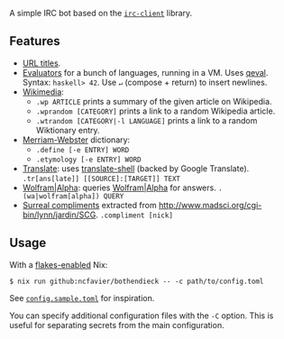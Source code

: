 A simple IRC bot based on the [`irc-client`](https://hackage.haskell.org/package/irc-client) library.

## Features

- [URL titles](https://github.com/ncfavier/bothendieck/blob/main/src/Parts/URL.hs).
- [Evaluators](https://github.com/ncfavier/bothendieck/blob/main/src/Parts/Eval.hs) for a bunch of languages, running in a VM. Uses [qeval](https://github.com/tilpner/qeval). Syntax: `haskell> 42`. Use `↵` (compose + return) to insert newlines.
- [Wikimedia](https://github.com/ncfavier/bothendieck/blob/main/src/Parts/Wikimedia.hs):
  - `.wp ARTICLE` prints a summary of the given article on Wikipedia.
  - `.wprandom [CATEGORY]` prints a link to a random Wikipedia article.
  - `.wtrandom [CATEGORY|-l LANGUAGE]` prints a link to a random Wiktionary entry.
- [Merriam-Webster](https://github.com/ncfavier/bothendieck/blob/main/src/Parts/MerriamWebster.hs) dictionary:
  - `.define [-e ENTRY] WORD`
  - `.etymology [-e ENTRY] WORD`
- [Translate](https://github.com/ncfavier/bothendieck/blob/main/src/Parts/Translate.hs): uses [translate-shell](https://github.com/soimort/translate-shell) (backed by Google Translate). `.tr[ans[late]] [[SOURCE]:[TARGET]] TEXT`
- [Wolfram|Alpha](https://github.com/ncfavier/bothendieck/blob/main/src/Parts/WolframAlpha.hs): queries [Wolfram|Alpha](https://www.wolframalpha.com/input) for answers. `.(wa|wolfram[alpha]) QUERY`
- [Surreal compliments](https://github.com/ncfavier/bothendieck/blob/main/src/Parts/Compliment.hs) extracted from http://www.madsci.org/cgi-bin/lynn/jardin/SCG. `.compliment [nick]`

## Usage

With a [flakes-enabled](https://nixos.wiki/wiki/Flakes#Enable_flakes) Nix:

```console
$ nix run github:ncfavier/bothendieck -- -c path/to/config.toml
```

See [`config.sample.toml`](https://github.com/ncfavier/bothendieck/blob/main/config.sample.toml) for inspiration.

You can specify additional configuration files with the `-C` option. This is useful for separating secrets from the main configuration.
